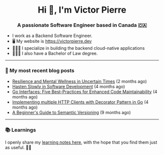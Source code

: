 <h1 align="center">Hi 👋, I'm Victor Pierre</h1>
<h3 align="center">A passionate Software Engineer based in Canada 🇨🇦</h3>

- I work as a Backend Software Engineer.
- 🖥 My website is https://victorpierre.dev
- 👨🏻‍💻 I specialize in building the backend cloud-native applications
- 👨🏻‍⚖️ I also have a Bachelor of Law degree.

---

### 📝 My most recent blog posts

- [Resilience and Mental Wellness in Uncertain Times](https://victorpierre.dev/blog/mental-health/) (2 months ago)
- [Hasten Slowly in Software Development](https://victorpierre.dev/blog/festina-lente/) (4 months ago)
- [Go Interfaces: Five Best-Practices for Enhanced Code Maintainability](https://victorpierre.dev/blog/five-go-interfaces-best-practices/) (4 months ago)
- [Implementing multiple HTTP Clients with Decorator Pattern in Go](https://victorpierre.dev/blog/decorator-pattern-in-go/) (4 months ago)
- [A Beginner&#39;s Guide to Semantic Versioning](https://victorpierre.dev/blog/beginners-guide-semantic-versioning/) (9 months ago)

---

### 📚 Learnings
I openly share my [learning notes here](https://victorpierre.dev/learning/), with the hope that you find them just as useful. 🙇🏻


